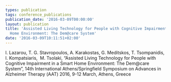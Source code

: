 ```yaml
---
types: publication
tags: conference_publications
publication_date: '2016-03-09T00:00:00'
layout: publication
title: 'Assisted Living Technology for People with Cognitive Impairment in a Smart
  Home Environment: The Dem@care System'
date: '2016-03-09T10:11:51+02:00'
---
```

<p>I. Lazarou, T. G. Stavropoulos, A. Karakostas, G. Meditskos, T. Tsompanidis, I. Kompatsiaris,&nbsp; M. Tsolaki, “Assisted Living Technology for People with Cognitive Impairment in a Smart Home Environment: The Dem@care System”, 14th International Athens/Springfield Symposium on Advances in Alzheimer Therapy (ΑΑΤ) 2016, 9-12 March, Athens, Greece</p>
